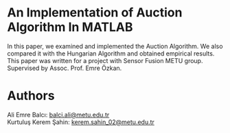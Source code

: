 # An Implementation of Auction Algorithm In MATLAB 
In this paper, we examined and implemented the Auction Algorithm. We also compared it with the Hungarian Algorithm and obtained empirical results. <br />
This paper was written for a project with Sensor Fusion METU group. <br />
Supervised by Assoc. Prof. Emre Özkan. <br />

# Authors
Ali Emre Balcı: balci.ali@metu.edu.tr <br />
Kurtuluş Kerem Şahin: kerem.sahin_02@metu.edu.tr


